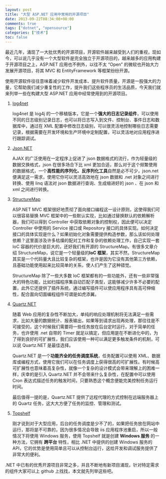 ```yaml
---
layout: post
title: "大型 ASP.NET 应用中常用的开源项目"
date: 2013-09-22T08:34:08+08:00
comments: true
tags: ["dotnet", "opensource"]
categories: ["技术"]
toc: false
---
```


最近几年，涌现了一大批优秀的开源项目，开源软件越来越受到人们的重视，现如今，可以说几乎没有一个大型软件是完全独立于开源项目的，越来越多的应用构建于开源项目之上，ASP.NET 应用也不例外，以往不太 “Open” 的微软也开始大力发展开源项目，将其 MVC 和 EntityFramework 等框架纷纷开源。

使用开源软件往往意味着减少软件开发成本、提升软件质量，开源是一股强大的力量，它帮助我们减少重复性的工作，提升我们这些程序员的生活品质，今天我们就来列举一些在构建大型 ASP.NET 应用中经常使用到的开源项目。

1. [log4net](http://logging.apache.org/log4net/)

   log4net 是 log4j 的一个移植版本，它是一个**强大的日志记录组件**，可以使用不同的日志级别记录日志，也可以将日志写入到文件、控制台、事件日志和数据库中，通过在 XML 配置中修改日志级别，可以很灵活地控制哪些日志需要记录，根据需要在开发环境和生产环境中定制配置，可以灵活地对应用程序进行跟踪调试。

2. [Json.NET](http://json.codeplex.com/)

   AJAX 的广泛使用在一定程序上促进了 json 数据格式的流行，作为轻量级的数据交换格式，json 在很多场合下比 xml 更加合适，那么对于这个频繁使用的数据格式，一个**高性能的序列化、反序列化工具**自然是必不可少，json.net 便满足这一需求，使用它你可以灵活高效地在 json 数据和 .net 对象之间进行转换、使用 linq 语法对 json 数据进行查询、生成缩进好的 json 、在 json 和 xml 之间进行转换。

3. [StructureMap](http://docs.structuremap.net/)

   ASP.NET MVC 框架很好地贯彻了面向接口编程这一设计原则，这使得我们可以很容易替换 MVC 框架中的一些默认实现，比如通过替换默认的依赖解析器，我们可以得到 Controller 中获取依赖对象的控制权，因此便可以决定 Controller 中使用的 Service 接口或 Repository 接口的具体实现。如何决定接口的具体实现是什么？如果初始化对象需要提供构造参数，那么该如何处理依赖？这里面涉及许多枯燥的配对工作和复杂的依赖处理工作，自己实现一套 IoC 容器的代价是巨大的，还好我们有开源的 StructureMap。有很多文章介绍 StructureMap，说它是一个轻量级的**IoC 框架**，其实不然，StructureMap 其实是一个代码量大且比较复杂的框架，也许是因为它没有其他第三方依赖，且基础功能使用起来比较简单的关系，使人们产生了这种错觉。

   StructureMap 除了一些大多数 IoC 框架都有的一些功能外，还有一些非常强大的特色功能，比如扫描程序集自动匹配子类型，这能够减少许多不必要的配置，此外它还提供了插件系统，通过编写插件可以使应用程序具有高可伸缩性，配合面向切面编程组件可谓是如虎添翼。

4. [Quartz.NET](http://www.quartz-scheduler.net/)

   随着 Web 应用的复杂性不断加大，单纯的响应处理机制将无法满足一些需求，比如大量的数据统计、报表输出，如果等到请求出现再处理，那往往是不可接受的，这个时候我们需要将一些任务放在后台定时运行，对于简单的任务，也许使用 .net 自带的 Timer 就足以搞定，但应用是在不断进化中的，为了得到良好的可扩展性，我们应该使用一种可以满足更多触发条件的机制，可以说 Quartz.NET 是最佳选择。

   Quartz.NET 是一个**功能齐全的任务调度系统**，任务配置可以使用 XML、数据库或编程方式，使用它我们可以在任务调度上获得很高的可扩展性。有时候高可扩展性也意味着高复杂性，就像一个复杂的设计模式会带来理解上的困难一样，庆幸的是引入 Quartz.NET 并不会带来什么复杂性，在配置中可以使用 Cron 表达式描述任务的触发时间，只要熟悉这个概念便能完美控制任务运行时间。

   最后值得一提的是，Quartz.NET 提供了远程代理的方式控制在远端服务器上的 Quartz 任务，这大大方便了任务的监控、管理和测试。

5. [Topshelf](http://topshelf-project.com/)

   刚才说到对于大型应用，后台的任务调度是少不了的，如果把任务放在网站中运行，那将是不可靠的，因为很多情况会导致 iis 应用程序池重启，所以一般情况下将使用 Windows 服务，使用 Topshelf 就是创建 **Windows 服务** 的一种方法，它拥有 **跨平台** 特性，相比 .NET 中提供的创建 Windows 服务的 API，它的优势是使用简单且可以从控制台运行，这给开发和调试服务提供了非常大的便利。

.NET 中已有的优秀开源项目非常之多，并且不断地有新项目涌现，针对特定需求的组件大家可以上 github 上找找，本文就先列举这些吧。
